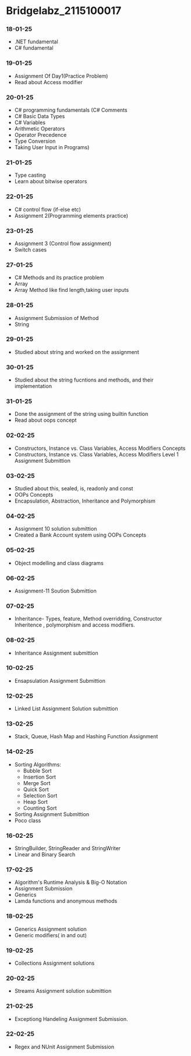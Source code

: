 # Bridgelabz_2115100017

### **18-01-25**
  - .NET fundamental
  - C# fundamental
### **19-01-25**
  - Assignment Of Day1(Practice Problem)
  - Read about Access modifier
### **20-01-25**
  - C# programming fundamentals (C# Comments
  - C# Basic Data Types
  - C# Variables
  - Arithmetic Operators
  - Operator Precedence
  - Type Conversion
  - Taking User Input in Programs)
### **21-01-25**
  - Type casting
  - Learn about bitwise operators 
### **22-01-25**
  - C# control flow (if-else etc)
  - Assignment 2(Programming elements practice)
### **23-01-25**
  - Assignment 3 (Control flow assignment)
  - Switch cases
### **27-01-25**
  - C# Methods and its practice problem
  - Array
  - Array Method like find length,taking user inputs
### **28-01-25**
  - Assignment Submission of Method
  - String
### **29-01-25**
  - Studied about string and worked on the assignment
### **30-01-25**
  - Studied about the string fucntions and methods, and their implementation
### **31-01-25**
  - Done the assignment of the string using builtin function
  - Read about oops concept
### **02-02-25**
  - Constructors, Instance vs. Class Variables, Access Modifiers Concepts
  - Constructors, Instance vs. Class Variables, Access Modifiers Level 1 Assignment Submittion
### **03-02-25**
  - Studied about this, sealed, is, readonly and const
  - OOPs Concepts
  - Encapsulation, Abstraction, Inheritance and Polymorphism
### **04-02-25**
  - Assignment 10 solution submittion
  - Created a Bank Account system using OOPs Concepts
### **05-02-25**
  - Object modelling and class diagrams
### **06-02-25**
  - Assignment-11 Soution Submittion
### **07-02-25**
  - Inheritance- Types, feature, Method overridding, Constructor Inheritence , polymorphism and access modifiers.
### **08-02-25**
  - Inheritance Assignment submittion
### **10-02-25**
 - Ensapsulation Assignment Submittion
### **12-02-25**
  - Linked List Assignment Solution submittion
### **13-02-25**
  - Stack, Queue, Hash Map and Hashing Function Assignment
### **14-02-25**
  - Sorting Algorithms:
    * Bubble Sort
    * Insertion Sort
    * Merge Sort
    * Quick Sort
    * Selection Sort
    * Heap Sort
    * Counting Sort
  - Sorting Assignment Submittion
  - Poco class
### **16-02-25**
  - StringBuilder, StringReader and StringWriter
  - Linear and Binary Search
### **17-02-25**
  - Algorithm's Runtime Analysis & Big-O Notation
  - Assignment Submission
  - Generics
  - Lamda functions and anonymous methods
### **18-02-25**
  - Generics Assignment solution
  - Generic modifiers( in and out)
### **19-02-25**
  - Collections Assignment solutions
### **20-02-25**
  - Streams Assignment solution submittion
### **21-02-25**
  - Exceptiong Handeling Assignment Submission.
### **22-02-25**
  - Regex and NUnit Assignment Submission
